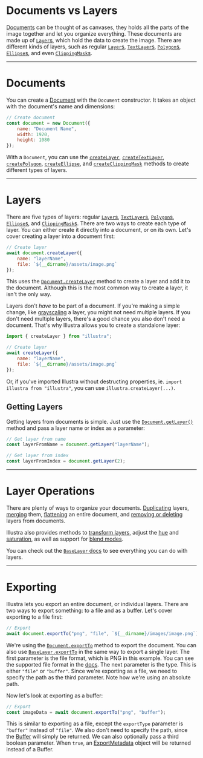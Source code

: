 # Documents vs Layers

[Documents](https://illustra.apixel.me/docs/classes/Document) can be thought of as canvases, they holds all the parts of the image together and let you organize everything. These documents are made up of [`Layer`s](https://illustra.apixel.me/docs/classes/BaseLayer), which hold the data to create the image. There are different kinds of layers, such as regular [`Layer`s](https://illustra.apixel.me/docs/classes/Layer), [`TextLayer`s](https://illustra.apixel.me/docs/classes/TextLayer), [`Polygon`s](https://illustra.apixel.me/docs/classes/Polygon), [`Ellipse`s](https://illustra.apixel.me/docs/classes/Ellipse), and even [`ClippingMask`s](https://illustra.apixel.me/docs/classes/ClippingMask).

---

# Documents

You can create a [Document](https://illustra.apixel.me/docs/classes/Document) with the `Document` constructor. It takes an object with the document's name and dimensions:

```js
// Create document
const document = new Document({
    name: "Document Name",
    width: 1920,
    height: 1080
});
```

With a `Document`, you can use the [`createLayer`](https://illustra.apixel.me/docs/classes/Document#createLayer), [`createTextLayer`](https://illustra.apixel.me/docs/classes/Document#createTextLayer), [`createPolygon`](https://illustra.apixel.me/docs/classes/Document#createPolygon), [`createEllipse`](https://illustra.apixel.me/docs/classes/Document#createEllipse), and [`createClippingMask`](https://illustra.apixel.me/docs/classes/Document#createClippingMask) methods to create different types of layers.

---

# Layers

There are five types of layers: regular [`Layer`s](https://illustra.apixel.me/docs/classes/Layer), [`TextLayer`s](https://illustra.apixel.me/docs/classes/TextLayer), [`Polygon`s](https://illustra.apixel.me/docs/classes/Polygon), [`Ellipse`s](https://illustra.apixel.me/docs/classes/Ellipse), and [`ClippingMask`s](https://illustra.apixel.me/docs/classes/ClippingMask). There are two ways to create each type of layer. You can either create it directly into a document, or on its own. Let's cover creating a layer into a document first:

```js
// Create layer
await document.createLayer({
    name: "layerName",
    file: `${__dirname}/assets/image.png`
});
```

This uses the [`Document.createLayer`](https://illustra.apixel.me/docs/classes/Document#createLayer) method to create a layer and add it to the document. Although this is the most common way to create a layer, it isn't the only way.

Layers don't *have* to be part of a document. If you're making a simple change, like [grayscaling](https://illustra.apixel.me/docs/classes/BaseLayer#grayscale) a layer, you might not need multiple layers. If you don't need multiple layers, there's a good chance you also don't need a document. That's why Illustra allows you to create a standalone layer:

```js
import { createLayer } from "illustra";

// Create layer
await createLayer({
    name: "layerName",
    file: `${__dirname}/assets/image.png`
});
```

Or, if you've imported Illustra without destructing properties, ie. `import illustra from "illustra"`, you can use `illustra.createLayer(...)`.

## Getting Layers

Getting layers from documents is simple. Just use the [`Document.getLayer()`](https://illustra.apixel.me/docs/classes/Document#getLayer) method and pass a layer name or index as a parameter:

```js
// Get layer from name
const layerFromName = document.getLayer("layerName");

// Get layer from index
const layerFromIndex = document.getLayer(2);
```

---

# Layer Operations

There are plenty of ways to organize your documents. [Duplicating](https://illustra.apixel.me/docs/classes/BaseLayer#duplicate) layers, [merging](https://illustra.apixel.me/docs/classes/Document#mergeLayers) them, [flattening](https://illustra.apixel.me/docs/classes/Document#mergeLayers) an entire document, and [removing or deleting](https://illustra.apixel.me/docs/classes/BaseLayer#remove) layers from documents.

Illustra also provides methods to [transform layers](https://illustra.apixel.me/guide/transformations), adjust the [hue](https://illustra.apixel.me/docs/classes/BaseLayer#hue) and [saturation](https://illustra.apixel.me/docs/classes/BaseLayer#saturation), as well as support for [blend modes](https://illustra.apixel.me/guide/blend-modes).

You can check out the [`BaseLayer` docs](https://illustra.apixel.me/docs/classes/BaseLayer) to see everything you can do with layers.

---

# Exporting

Illustra lets you export an entire document, or individual layers. There are two ways to export something: to a file and as a buffer. Let's cover exporting to a file first:

```js
// Export
await document.exportTo("png", "file", `${__dirname}/images/image.png`);
```

We're using the [`Document.exportTo`](https://illustra.apixel.me/docs/classes/Document#exportTo) method to export the document. You can also use [`BaseLayer.exportTo`](https://illustra.apixel.me/docs/classes/BaseLayer#exportTo) in the same way to export a single layer. The first parameter is the file format, which is PNG in this example. You can see the supported file format in the [docs](https://illustra.apixel.me/docs/classes/Document#exportTo). The next parameter is the type. This is either `"file"` or `"buffer"`. Since we're exporting as a file, we need to specify the path as the third parameter. Note how we're using an absolute path.

Now let's look at exporting as a buffer:

```js
// Export
const imageData = await document.exportTo("png", "buffer");
```

This is similar to exporting as a file, except the `exportType` parameter is `"buffer"` instead of `"file"`. We also don't need to specify the path, since the [Buffer](https://nodejs.org/api/buffer.html) will simply be returned. We can also optionally pass a third boolean parameter. When `true`, an [ExportMetadata](https://illustra.apixel.me/docs/interfaces/ExportMetadata) object will be returned instead of a Buffer.